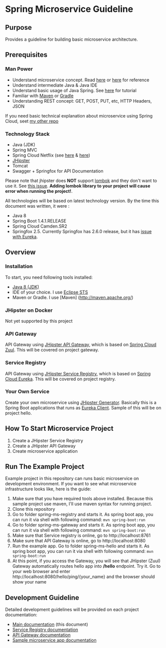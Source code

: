 # Spring Microservice Guideline

## Purpose
Provides a guideline for building basic microservice architecture.

## Prerequisites
### Man Power 
* Understand microservice concept. 
Read [here](https://www.nginx.com/blog/introduction-to-microservices) or [here](https://jhipster.github.io/microservices-architecture/) for reference
* Understand intermediate Java & Java IDE
* Understand basic usage of Java Spring. See [here]( https://www.udemy.com/courses/search/?q#java%20spring&src#ukw&lang#en) for tutorial
* Familiar with [Maven](http://maven.apache.org/) or [Gradle](https://gradle.org/)
* Understanding REST concept:  GET, POST, PUT, etc, HTTP Headers, JSON

If you need basic technical explanation about microservice using Spring Cloud, seet [my other repo](https://github.com/timpamungkas/base-microservice)

### Technology Stack
* Java (JDK)
* Spring MVC
* Spring Cloud Netflix (see [here](http://projects.spring.io/spring-cloud/) & [here](https://github.com/spring-cloud/spring-cloud-netflix/))
* [JHipster](http://jhipster.github.io/)
* Tomcat
* Swagger + Springfox for API Documentation

Please note that jhipster does **NOT** support [lombok](http://projectlombok.org/) and they don't want to use it. See [this issue](https://github.com/jhipster/generator-jhipster/issues/398). **Adding lombok library to your project will cause error when running the project!**.

All technologies will be based on latest technology version. By the time this document was written, it were :

* Java 8
* Spring Boot 1.4.1.RELEASE
* Spring Cloud Camden.SR2
* Springfox 2.5. Currently Springfox has 2.6.0 release, but it has [issue with Eureka](https://github.com/spring-cloud/spring-cloud-netflix/issues/1398).

## Overview
### Installation
To start, you need following tools installed:

* [Java 8 (JDK)](http://www.oracle.com/technetwork/java/javase/downloads/index.html)
* IDE of your choice. I  use [Eclipse STS](https://spring.io/tools)
* Maven or Gradle. I use [Maven] (http://maven.apache.org/)

### JHipster on Docker
Not yet supported by this project

### API Gateway
API Gateway using [JHipster API Gateway]( https://jhipster.github.io/microservices-architecture/#gateway), which is based on [Spring Cloud Zuul](https://github.com/spring-cloud/spring-cloud-netflix/blob/master/docs/src/main/asciidoc/spring-cloud-netflix.adoc#router-and-filter-zuul). This will be covered on project gateway.

### Service Registry
API Gateway using [JHipster Service Registry](https://jhipster.github.io/microservices-architecture/#jhipster-registry), which is based on [Spring Cloud Eureka]( https://github.com/spring-cloud/spring-cloud-netflix/blob/master/docs/src/main/asciidoc/spring-cloud-netflix.adoc#service-discovery-eureka-server). This will be covered on project registry.

### Your Own Service
Create your own microservice using [JHipster Generator](https://jhipster.github.io/creating-an-app/). Basically this is a Spring Boot applications that runs as [Eureka Client](https://github.com/spring-cloud/spring-cloud-netflix/blob/master/docs/src/main/asciidoc/spring-cloud-netflix.adoc#service-discovery-eureka-clients). Sample of this will be on project hello.

## How To Start Microservice Project
1. Create a JHipster Service Registry
2. Create a JHipster API Gateway
3. Create microservice application

## Run The Example Project
Example project in this repository can runs basic microservice on development environment. If you want to see what microservice infrastructure looks like, here is the guide:

1. Make sure that you have required tools above installed. Because this sample project use maven, I'll use maven syntax for running project.
2. Clone this repository
3. Go to folder spring-ms-registry and starts it. As spring boot app, you can run it via shell with following command: `mvn spring-boot:run`
4. Go to folder spring-ms-gateway and starts it. As spring boot app, you can run it via shell with following command: `mvn spring-boot:run`
5. Make sure that Service registry is online, go to http://localhost:8761
6. Make sure that API Gateway is online, go to http://localhost:8080
7. Run the example app. Go to folder spring-ms-hello and starts it. As spring boot app, you can run it via shell with following command: `mvn spring-boot:run`
8. At this point, if you access the Gateway, you will see that JHipster (Zuul) Gateway automatically routes hello app into **/hello** endpoint. Try it. Go to your web browser and enter http://localhost:8080/hello/ping/{your_name} and the browser should show your name 

## Development Guideline
Detailed development guidelines will be provided on each project documentation:

* [Main documentation](https://github.com/timpamungkas/spring-microservice/blob/master/documentations/spring-ms-main-guideline.md) (this document)
* [Service Registry documentation](https://github.com/timpamungkas/spring-microservice/blob/master/documentations/spring-ms-registry-guideline.md)
* [API Gateway documentation](https://github.com/timpamungkas/spring-microservice/blob/master/documentations/spring-ms-gateway-guideline.md)
* [Sample microservice app documentation](https://github.com/timpamungkas/spring-microservice/blob/master/documentations/spring-ms-hello-guideline.md)
